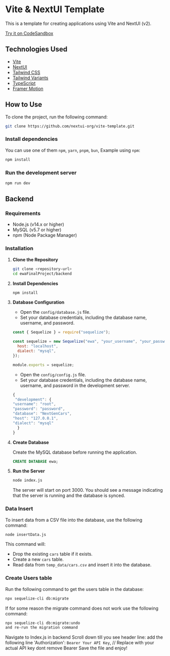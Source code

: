 # Vite & NextUI Template

This is a template for creating applications using Vite and NextUI (v2).

[Try it on CodeSandbox](https://githubbox.com/nextui-org/vite-template)

## Technologies Used

- [Vite](https://vitejs.dev/guide/)
- [NextUI](https://nextui.org)
- [Tailwind CSS](https://tailwindcss.com)
- [Tailwind Variants](https://tailwind-variants.org)
- [TypeScript](https://www.typescriptlang.org)
- [Framer Motion](https://www.framer.com/motion)

## How to Use

To clone the project, run the following command:

```bash
git clone https://github.com/nextui-org/vite-template.git
```

### Install dependencies

You can use one of them `npm`, `yarn`, `pnpm`, `bun`, Example using `npm`:

```bash
npm install
```

### Run the development server

```bash
npm run dev
```

## Backend

### Requirements

- Node.js (v14.x or higher)
- MySQL (v5.7 or higher)
- npm (Node Package Manager)

### Installation

1. **Clone the Repository**

   ```bash
   git clone <repository-url>
   cd ewaFinalProject/backend
   ```

2. **Install Dependencies**

   ```bash
   npm install
   ```

3. **Database Configuration**

   - Open the `config/database.js` file.
   - Set your database credentials, including the database name, username, and password.

   ```javascript
   const { Sequelize } = require("sequelize");

   const sequelize = new Sequelize("ewa", "your_username", "your_password", {
     host: "localhost",
     dialect: "mysql",
   });

   module.exports = sequelize;
   ```

   - Open the `config/config.js` file.
   - Set your database credentials, including the database name, username, and password in the development server.

   ```javascript
   {
    "development": {
   "username": "root",
   "password": "password",
   "database": "NextGenCars",
   "host": "127.0.0.1",
   "dialect": "mysql"
     }
   }
   ```

4. **Create Database**

   Create the MySQL database before running the application.

   ```sql
   CREATE DATABASE ewa;
   ```

5. **Run the Server**

   ```bash
   node index.js
   ```

   The server will start on port 3000. You should see a message indicating that the server is running and the database is synced.

### Data Insert

To insert data from a CSV file into the database, use the following command:

```bash
node insertData.js
```

This command will:

- Drop the existing `cars` table if it exists.
- Create a new `cars` table.
- Read data from `temp_data/cars.csv` and insert it into the database.

### Create Users table

Run the following command to get the users table in the database:

```bash
npx sequelize-cli db:migrate
```

If for some reason the migrate command does not work use the following command:

```bash
npx sequelize-cli db:migrate:undo
and re-run the migration command
```

Navigate to Index.js in backend
Scroll down till you see header line:
add the following line
'Authorization': `Bearer Your API Key`, // Replace with your actual API key dont remove Bearer
Save the file and enjoy!

